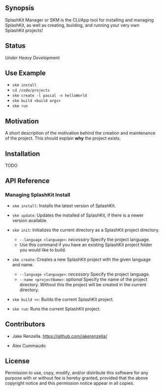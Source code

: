 ## Synopsis

SplashKit Manager or SKM is the CLI/App tool for installing and managing SplashKit, as well as creating, building, and running your very own SplashKit projects!

## Status

*Under Heavy Development*

## Use Example

* ```skm install```
* ```cd /code/projects```
* ```skm create -l pascal -n helloWorld```
* ```skm build <build args>```
* ```skm run```

## Motivation

A short description of the motivation behind the creation and maintenance of the project. This should explain **why** the project exists.

## Installation

TODO

## API Reference

### Managing SplashKit Install
* ```skm install```: Installs the latest version of SplashKit.

* ```skm update```: Updates the installed of SplashKit, if there is a newer version available.

* ```skm init```: Initializes the current directory as a SplashKit project directory.
  * ```--language <language>```: *necessary* Specify the project language.
  * Use this command if you have an existing SplashKit project folder you would like to build.

* ```skm create```: Creates a new SplashKit project with the given language and name.
  * ```--language <language>```: *necessary* Specify the project language.
  * ```--name <projectName>```: *optional* Specify the name of the project directory. Without this the project will be created in the current directory.

* ```skm build <>```: Builds the current SplashKit project.
* ```skm run```: Runs the current SplashKit project.

## Contributors

* Jake Renzella.
https://github.com/jakerenzella/

* Alex Cummaudo

## License

Permission to use, copy, modify, and/or distribute this software for any purpose with or without fee is hereby granted, provided that the above copyright notice and this permission notice appear in all copies.